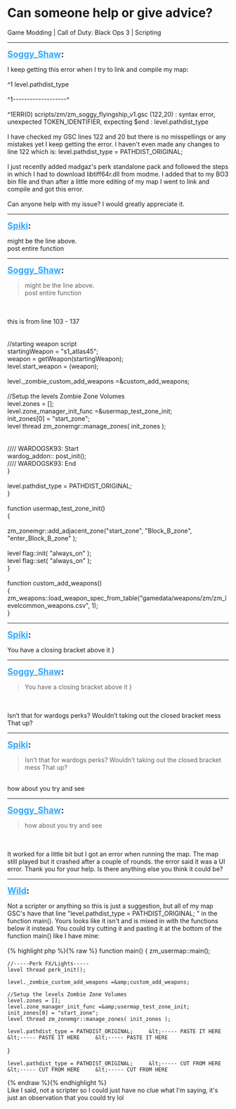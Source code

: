 # Can someone help or give advice?
Game Modding | Call of Duty: Black Ops 3 | Scripting

---
<strong style="font-size: 1.4em;"><span style="text-decoration: underline;text-decoration-color: #34a7f9;"><span style="color:#34a7f9;">Soggy_Shaw</span></span>:</strong>

<p>I keep getting this error when I try to link and compile my map:<br /><br />^1 level.pathdist_type<br /><br />^1-------------------^<br /><br />^1ERR(0) scripts/zm/zm_soggy_flyingship_v1.gsc (122,20)  : syntax error, unexpected TOKEN_IDENTIFIER, expecting $end :     level.pathdist_type<br /><br />I have checked my GSC lines 122 and 20 but there is no misspellings or any mistakes yet I keep getting the error. I haven&#39;t even made any changes to line 122 which is:    level.pathdist_type = PATHDIST_ORIGINAL;<br /><br />I just recently added madgaz&#39;s perk standalone pack and followed the steps in which I had to download libtiff64r.dll from modme. I added that to my BO3 bin file and than after a little more editing of my map I went to link and compile and got this error. <br /><br />Can anyone help with my issue? I would greatly appreciate it.</p>

---
<strong style="font-size: 1.4em;"><span style="text-decoration: underline;text-decoration-color: #34a7f9;"><span style="color:#34a7f9;">Spiki</span></span>:</strong>

<p>might be the line above.<br />post entire function</p>

---
<strong style="font-size: 1.4em;"><span style="text-decoration: underline;text-decoration-color: #34a7f9;"><span style="color:#34a7f9;">Soggy_Shaw</span></span>:</strong>

<p><blockquote>might be the line above.<br />post entire function<br /></blockquote><br /><br />this is from line 103 - 137<br /><br /><br />    //starting weapon script<br />    startingWeapon = &quot;s1_atlas45&quot;;<br />    weapon = getWeapon(startingWeapon);<br />    level.start_weapon = (weapon);<br />   <br />    level._zombie_custom_add_weapons =&amp;custom_add_weapons;<br />   <br />    //Setup the levels Zombie Zone Volumes<br />    level.zones = [];<br />    level.zone_manager_init_func =&amp;usermap_test_zone_init;<br />    init_zones[0] = &quot;start_zone&quot;;<br />    level thread zm_zonemgr::manage_zones( init_zones );<br /><br /><br />    //// WARDOGSK93: Start<br />    wardog_addon:: post_init();<br />    //// WARDOGSK93: End<br />}<br /><br />    level.pathdist_type = PATHDIST_ORIGINAL;<br />}<br /><br />function usermap_test_zone_init()<br />{<br /><br />zm_zonemgr::add_adjacent_zone(&quot;start_zone&quot;, &quot;Block_B_zone&quot;, &quot;enter_Block_B_zone&quot; );<br /><br />    level flag::init( &quot;always_on&quot; );<br />    level flag::set( &quot;always_on&quot; );<br />}   <br /><br />function custom_add_weapons()<br />{<br />    zm_weapons::load_weapon_spec_from_table(&quot;gamedata/weapons/zm/zm_levelcommon_weapons.csv&quot;, 1);<br />}</p>

---
<strong style="font-size: 1.4em;"><span style="text-decoration: underline;text-decoration-color: #34a7f9;"><span style="color:#34a7f9;">Spiki</span></span>:</strong>

<p>You have a closing bracket above it }</p>

---
<strong style="font-size: 1.4em;"><span style="text-decoration: underline;text-decoration-color: #34a7f9;"><span style="color:#34a7f9;">Soggy_Shaw</span></span>:</strong>

<p><blockquote>You have a closing bracket above it }<br /></blockquote><br /><br />Isn’t that for wardogs perks? Wouldn’t taking out the closed bracket mess That up?</p>

---
<strong style="font-size: 1.4em;"><span style="text-decoration: underline;text-decoration-color: #34a7f9;"><span style="color:#34a7f9;">Spiki</span></span>:</strong>

<p><blockquote>Isn’t that for wardogs perks? Wouldn’t taking out the closed bracket mess That up?<br /></blockquote><br />how about you try and see</p>

---
<strong style="font-size: 1.4em;"><span style="text-decoration: underline;text-decoration-color: #34a7f9;"><span style="color:#34a7f9;">Soggy_Shaw</span></span>:</strong>

<p><blockquote>how about you try and see<br /></blockquote><br /><br />It worked for a little bit but I got an error when running the map. The map still played but it crashed after a couple of rounds. the error said it was a UI error. Thank you for your help. Is there anything else you think it could be?</p>

---
<strong style="font-size: 1.4em;"><span style="text-decoration: underline;text-decoration-color: #34a7f9;"><span style="color:#34a7f9;">Wild</span></span>:</strong>

<p>Not a scripter or anything so this is just a suggestion, but all of my map GSC&#39;s have that line &quot;level.pathdist_type = PATHDIST_ORIGINAL; &quot; in the function main(). Yours looks like it isn&#39;t and is mixed in with the functions below it instead. You could try cutting it and pasting it at the bottom of the function main() like I have mine:<br /><br />{% highlight php %}{% raw %}
function main()
{
    zm_usermap::main();

    //-----Perk FX/Lights-----
    level thread perk_init();
    
    level._zombie_custom_add_weapons =&amp;custom_add_weapons;
    
    //Setup the levels Zombie Zone Volumes
    level.zones = [];
    level.zone_manager_init_func =&amp;usermap_test_zone_init;
    init_zones[0] = "start_zone";
    level thread zm_zonemgr::manage_zones( init_zones );

    level.pathdist_type = PATHDIST_ORIGINAL;     &lt;----- PASTE IT HERE     &lt;----- PASTE IT HERE     &lt;----- PASTE IT HERE
}

    level.pathdist_type = PATHDIST_ORIGINAL;     &lt;----- CUT FROM HERE     &lt;----- CUT FROM HERE     &lt;----- CUT FROM HERE

{% endraw %}{% endhighlight %}
<br />Like I said, not a scripter so I could just have no clue what I&#39;m saying, it&#39;s just an observation that you could try lol</p>
